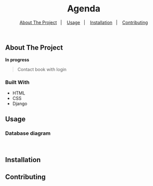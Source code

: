 <h1 align="center">Agenda</h1>

<p align="center">
  <a href="#about-the-project">About The Project</a>&nbsp;&nbsp;&nbsp;|&nbsp;&nbsp;&nbsp;
  <a href="#usage">Usage</a>&nbsp;&nbsp;&nbsp;|&nbsp;&nbsp;&nbsp;
  <a href="#installation">Installation</a>&nbsp;&nbsp;&nbsp;|&nbsp;&nbsp;&nbsp;
  <a href="#contributing">Contributing</a>
</p>

<br>

## About The Project

<strong>In progress</strong>

> Contact book with login

### Built With

* HTML
* CSS
* Django

<!-- USAGE -->
## Usage

### Database diagram

<!-- <img src="./public/assets/database.png" alt="NPS API"> -->

<br>

<!-- INSTALATION -->
## Installation

<!-- CONTRIBUTING -->
## Contributing